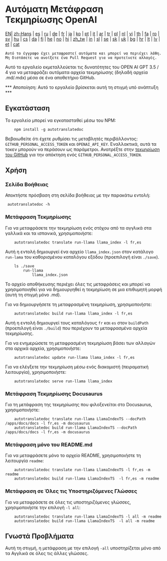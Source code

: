 
# Αυτόματη Μετάφραση Τεκμηρίωσης OpenAI

[EN](./README.md)| [zh-Hans](/i18n/README_zh-Hans.md) | [es](/i18n/README_es.md) | [ru](/i18n/README_ru.md) | [de](/i18n/README_de.md) | [fr](/i18n/README_fr.md) | [ja](/i18n/README_ja.md) | [ko](/i18n/README_ko.md) | [pt](/i18n/README_pt.md) | [it](/i18n/README_it.md) | [ar](/i18n/README_ar.md) | [tr](/i18n/README_tr.md) | [pl](/i18n/README_pl.md) | [nl](/i18n/README_nl.md) | [vi](/i18n/README_vi.md) | [th](/i18n/README_th.md) | [fa](/i18n/README_fa.md) | [ro](/i18n/README_ro.md) | [sv](/i18n/README_sv.md) | [hu](/i18n/README_hu.md) | [cs](/i18n/README_cs.md) | [da](/i18n/README_da.md) | [fi](/i18n/README_fi.md) | [he](/i18n/README_he.md) | [no](/i18n/README_no.md) | [hi](/i18n/README_hi.md) | [zh_tw](/i18n/README_zh_tw.md) | [in](/i18n/README_in.md) | [sl](/i18n/README_sl.md) | [se](/i18n/README_se.md) | [sk](/i18n/README_sk.md) | [uk](/i18n/README_uk.md) | [bg](/i18n/README_bg.md) | [hr](/i18n/README_hr.md) | [lt](/i18n/README_lt.md) | [lv](/i18n/README_lv.md) | [et](/i18n/README_et.md) | [cat](/i18n/README_cat.md) 

```Αυτό το έγγραφο έχει μεταφραστεί αυτόματα και μπορεί να περιέχει λάθη. Μη διστάσετε να ανοίξετε ένα Pull Request για να προτείνετε αλλαγές.```


Αυτό το εργαλείο εκμεταλλεύεται τις δυνατότητες του OPEN AI GPT 3.5 / 4 για να μεταφράζει αυτόματα αρχεία τεκμηρίωσης (δηλαδή αρχεία .md/.mdx) μέσα σε ένα αποθετήριο GitHub.

*** Αποποίηση: Αυτό το εργαλείο βρίσκεται αυτή τη στιγμή υπό ανάπτυξη ***


## Εγκατάσταση

Το εργαλείο μπορεί να εγκατασταθεί μέσω του NPM:


```
    npm install -g autotranslatedoc
```

Βεβαιωθείτε ότι έχετε ρυθμίσει τις μεταβλητές περιβάλλοντος: `GITHUB_PERSONAL_ACCESS_TOKEN` και `OPENAI_API_KEY`. Εναλλακτικά, αυτά τα τοκεν μπορούν να περάσουν ως παράμετροι. Ανατρέξτε στην [τεκμηρίωση του GitHub](https://docs.github.com/en/github/authenticating-to-github/creating-a-personal-access-token) για την απόκτηση ενός `GITHUB_PERSONAL_ACCESS_TOKEN`.
## Χρήση


### Σελίδα Βοήθειας
Αποκτήστε πρόσβαση στη σελίδα βοήθειας με την παρακάτω εντολή:
```
 autotranslatedoc -h
```
### Μετάφραση Τεκμηρίωσης

Για να μεταφράσετε την τεκμηρίωση ενός στόχου από τα αγγλικά στα γαλλικά και τα ισπανικά, χρησιμοποιήστε:
```
    autotranslatedoc translate run-llama llama_index -l fr,es
```


Αυτή η εντολή δημιουργεί ένα αρχείο `llama_index.json` στον κατάλογο `run-lama` του καθορισμένου καταλόγου εξόδου (προεπιλογή είναι `./save`).
```
    ls ./save
        run-llama
            llama_index.json 
```
Το αρχείο αποθήκευσης περιέχει όλες τις μεταφράσεις και μπορεί να χρησιμοποιηθεί για να δημιουργηθεί η τεκμηρίωση σε μια επιθυμητή μορφή (αυτή τη στιγμή μόνο .md).

Για να δημιουργήσετε τη μεταφρασμένη τεκμηρίωση, χρησιμοποιήστε:

```
    autotranslatedoc build run-llama llama_index -l fr,es
```


Αυτή η εντολή δημιουργεί τους καταλόγους `fr` και `es` στον `buildPath` (προεπιλογή είναι `./build`) που περιέχουν τα μεταφρασμένα αρχεία τεκμηρίωσης.

Για να ενημερώσετε τη μεταφρασμένη τεκμηρίωση βάσει των αλλαγών στα αρχικά αρχεία, χρησιμοποιήστε:

```
    autotranslatedoc update run-llama llama_index -l fr,es
```


Για να ελέγξετε την τεκμηρίωση μέσω ενός διακομιστή (πειραματική λειτουργία), χρησιμοποιήστε:
```
    autotranslatedoc serve run-llama llama_index
```
### Μετάφραση Τεκμηρίωσης Docusaurus

Για τη μετάφραση της τεκμηρίωσης που φιλοξενείται στο Docusaurus, χρησιμοποιήστε:

```
    autotranslatedoc translate run-llama LlamaIndexTS --docPath /apps/docs/docs -l fr,es -m docusaurus
    autotranslatedoc build run-llama LlamaIndexTS --docPath /apps/docs/docs -l fr,es -m docusaurus
```
### Μετάφραση μόνο του README.md

Για να μεταφράσετε μόνο το αρχείο README, χρησιμοποιήστε τη λειτουργία `readme`:

```
    autotranslatedoc translate run-llama LlamaIndexTS -l fr,es -m readme
    autotranslatedoc build run-llama LlamaIndexTS  -l fr,es -m readme
```
### Μετάφραση σε Όλες τις Υποστηριζόμενες Γλώσσες

Για να μεταφράσετε σε όλες τις υποστηριζόμενες γλώσσες, χρησιμοποιήστε την επιλογή `-l all`:

```
    autotranslatedoc translate run-llama LlamaIndexTS -l all -m readme
    autotranslatedoc build run-llama LlamaIndexTS  -l all -m readme
```
## Γνωστά Προβλήματα

Αυτή τη στιγμή, η μετάφραση με την επιλογή `-all` υποστηρίζεται μόνο από τα Αγγλικά σε όλες τις άλλες γλώσσες.
